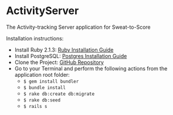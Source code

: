 # ActivityServer
The Activity-tracking Server application for Sweat-to-Score

Installation instructions:

* Install Ruby 2.1.3: [Ruby Installation Guide](https://www.ruby-lang.org/en/documentation/installation/)
* Install PostgreSQL: [Postgres Installation Guide](http://www.postgresql.org/download/)
* Clone the Project: [GitHub Repository](https://github.com/moose-secret-agents/ActivityServer)
* Go to your Terminal and perform the following actions from the application root folder:
    * `$ gem install bundler`
    * `$ bundle install`
    * `$ rake db:create db:migrate`
    * `$ rake db:seed`
    * `$ rails s`
